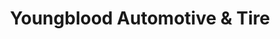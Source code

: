 ---
title: "Youngblood Automotive & Tire"
url: /johnson-city/youngblood-automotive-und-tire/
shop: Autowerkstatt
---